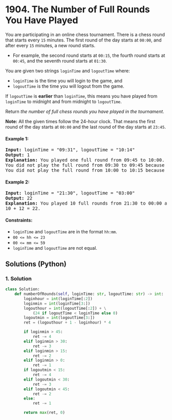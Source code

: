 # 1904. The Number of Full Rounds You Have Played
You are participating in an online chess tournament. There is a chess round that starts every `15` minutes. The first round of the day starts at `00:00`, and after every `15` minutes, a new round starts.

* For example, the second round starts at `00:15`, the fourth round starts at `00:45`, and the seventh round starts at `01:30`.

You are given two strings `loginTime` and `logoutTime` where:

* `loginTime` is the time you will login to the game, and
* `logoutTime` is the time you will logout from the game.

If `logoutTime` is **earlier** than `loginTime`, this means you have played from `loginTime` to midnight and from midnight to `logoutTime`.

Return *the number of full chess rounds you have played in the tournament*.

**Note:** All the given times follow the 24-hour clock. That means the first round of the day starts at `00:00` and the last round of the day starts at `23:45`.

#### Example 1:
<pre>
<strong>Input:</strong> loginTime = "09:31", logoutTime = "10:14"
<strong>Output:</strong> 1
<strong>Explanation:</strong> You played one full round from 09:45 to 10:00.
You did not play the full round from 09:30 to 09:45 because you logged in at 09:31 after it began.
You did not play the full round from 10:00 to 10:15 because you logged out at 10:14 before it ended.
</pre>

#### Example 2:
<pre>
<strong>Input:</strong> loginTime = "21:30", logoutTime = "03:00"
<strong>Output:</strong> 22
<strong>Explanation:</strong> You played 10 full rounds from 21:30 to 00:00 and 12 full rounds from 00:00 to 03:00.
10 + 12 = 22.
</pre>

#### Constraints:
* `loginTime` and `logoutTime` are in the format `hh:mm`.
* `00 <= hh <= 23`
* `00 <= mm <= 59`
* `loginTime` and `logoutTime` are not equal.

## Solutions (Python)

### 1. Solution
```Python
class Solution:
    def numberOfRounds(self, loginTime: str, logoutTime: str) -> int:
        loginhour = int(loginTime[:2])
        loginmin = int(loginTime[3:])
        logouthour = int(logoutTime[:2]) + \
            (24 if logoutTime < loginTime else 0)
        logoutmin = int(logoutTime[3:])
        ret = (logouthour + 1 - loginhour) * 4

        if loginmin > 45:
            ret -= 4
        elif loginmin > 30:
            ret -= 3
        elif loginmin > 15:
            ret -= 2
        elif loginmin > 0:
            ret -= 1
        if logoutmin < 15:
            ret -= 4
        elif logoutmin < 30:
            ret -= 3
        elif logoutmin < 45:
            ret -= 2
        else:
            ret -= 1

        return max(ret, 0)
```
